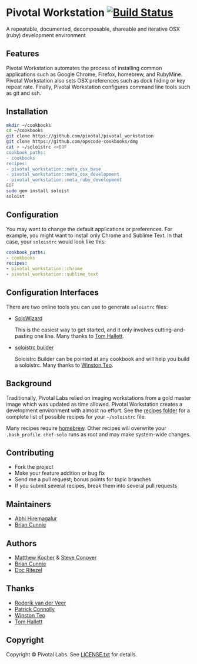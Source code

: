 # Pivotal Workstation [![Build Status](https://secure.travis-ci.org/pivotal/pivotal_workstation.png)](http://travis-ci.org/pivotal/pivotal_workstation)

A repeatable, documented, decomposable, shareable and iterative OSX (ruby) development environment


Features
--------
Pivotal Workstation automates the process of installing common applications such as Google Chrome, Firefox, homebrew, and RubyMine.  Pivotal Workstation also sets OSX preferences such as dock hiding or key repeat rate.  Finally, Pivotal Workstation configures command line tools such as git and ssh.


Installation
------------

```bash
mkdir ~/cookbooks
cd ~/cookbooks
git clone https://github.com/pivotal/pivotal_workstation
git clone https://github.com/opscode-cookbooks/dmg
cat > ~/soloistrc <<EOF
cookbook_paths:
- cookbooks
recipes:
- pivotal_workstation::meta_osx_base
- pivotal_workstation::meta_osx_development
- pivotal_workstation::meta_ruby_development
EOF
sudo gem install soloist
soloist
```

Configuration
-------------
You may want to change the default applications or preferences.  For example, you might want to install only Chrome and Sublime Text.  In that case, your `soloistrc` would look like this:

```yaml
cookbook_paths:
- cookbooks
recipes:
- pivotal_workstation::chrome
- pivotal_workstation::sublime_text
```


Configuration Interfaces
------------------------
There are two online tools you can use to generate `soloistrc` files:

- [SoloWizard](http://www.solowizard.com)

	This is the easiest way to get started, and it only involves cutting-and-pasting one line.  Many thanks to [Tom Hallett](https://github.com/tommyh).
	
- [soloistrc builder](http://soloistrc-builder.herokuapp.com)
	
	Soloistrc Builder can be pointed at any cookbook and will help you build a soloistrc. Many thanks to [Winston Teo](https://github.com/winston).


Background
----------
Traditionally, Pivotal Labs relied on imaging workstations from a gold master image which was updated as time allowed.  Pivotal Workstation creates a development environment with almost no effort.  See the [recipes folder](https://github.com/pivotal/pivotal_workstation/tree/master/recipes) for a complete list of possible recipes for your `~/soloistrc` file.

Many recipes require [homebrew](https://github.com/mxcl/homebrew).  Other recipes will overwrite your `.bash_profile`.  `chef-solo` runs as root and may make system-wide changes.


Contributing
------------
* Fork the project
* Make your feature addition or bug fix
* Send me a pull request; bonus points for topic branches
* If you submit several recipes, break them into several pull requests

Maintainers
-----------
 * [Abhi Hiremagalur](https://github.com/hiremaga)
 * [Brian Cunnie](https://github.com/cunnie)

Authors
-------
 * [Matthew Kocher](https://github.com/mkocher) & [Steve Conover](https://github.com/sconover)
 * [Brian Cunnie](https://github.com/cunnie)
 * [Doc Ritezel](https://github.com/ohrite)

Thanks
------
 * [Roderik van der Veer](https://github.com/roderik)
 * [Patrick Connolly](https://github.com/patcon)
 * [Winston Teo](https://github.com/winston)
 * [Tom Hallett](https://github.com/tommyh)


Copyright
---------
Copyright &copy; Pivotal Labs. See [LICENSE.txt](https://raw.github.com/pivotal/pivotal_workstation/master/LICENSE.txt) for details.
